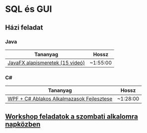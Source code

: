 # SQL és GUI

## Házi feladat

### Java

| Tananyag | Hossz |
| -------- | ----- |
| [JavaFX alapismeretek (15 videó)](https://www.youtube.com/playlist?list=PLyriihBWoulyW2h7YOfrLLeaF9Pjndl5f) | ~1:55:00 |

### C#

| Tananyag | Hossz |
| -------- | ----- |
| [WPF + C# Ablakos Alkalmazasok Fejlesztese](https://www.youtube.com/watch?v=h9uTkX3BNKY&list=PL8l6M-0GWNq3M6qXfiBFPvgojjO6lqp16&index=1) | ~1:28:00 |

## [Workshop feladatok a szombati alkalomra napközben](gui-workshop.md)

